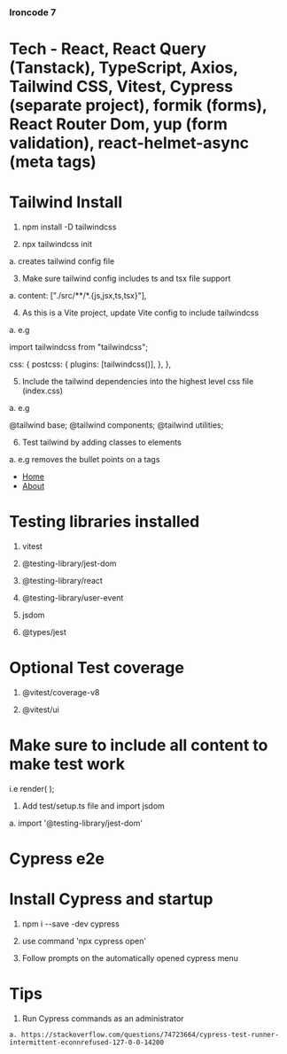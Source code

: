 ### Ironcode 7 ###



# Tech - React, React Query (Tanstack), TypeScript, Axios, Tailwind CSS, Vitest, Cypress (separate project), formik (forms), React Router Dom, yup (form validation), react-helmet-async (meta tags)



# Tailwind Install

1. npm install -D tailwindcss

2. npx tailwindcss init

  a. creates tailwind config file

3. Make sure tailwind config includes ts and tsx file support 

  a.  content: ["./src/**/*.{js,jsx,ts,tsx}"],

4. As this is a Vite project, update Vite config to include tailwindcss

  a. e.g

  import tailwindcss from "tailwindcss";

  css: {
    postcss: {
      plugins: [tailwindcss()],
    },
  },

5. Include the tailwind dependencies into the highest level css file (index.css)

  a. e.g

  @tailwind base;
  @tailwind components;
  @tailwind utilities;

6. Test tailwind by adding classes to elements 

  a. e.g removes the bullet points on a tags

  <ul>
    <li className='list-none'>
      <a href="/"> Home</a>
    </li>
    <li className='list-none'>
      <a href="/about">About</a>
    </li>
  </ul>

# Testing libraries installed

  1. vitest

  2. @testing-library/jest-dom

  3. @testing-library/react

  4. @testing-library/user-event

  5. jsdom

  6. @types/jest
  
# Optional Test coverage 

  1. @vitest/coverage-v8

  2. @vitest/ui

# Make sure to include all content to make test work

  i.e
  render(
    <QueryClientProvider client={queryClient}>
      <HelmetProvider>
        <BrowserRouter>
          <HomeLayout />
        </BrowserRouter>
      </HelmetProvider>
    </QueryClientProvider>
  );

1. Add test/setup.ts file and import jsdom

  a. import '@testing-library/jest-dom'

# Cypress e2e 

# Install Cypress and startup

  1. npm i --save -dev cypress

  2. use command 'npx cypress open'

  3. Follow prompts on the automatically opened cypress menu

# Tips 

  1. Run Cypress commands as an administrator

    a. https://stackoverflow.com/questions/74723664/cypress-test-runner-intermittent-econnrefused-127-0-0-14200
